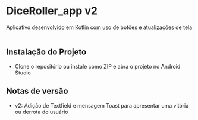 # DiceRoller_app v2
Aplicativo desenvolvido em Kotlin com uso de botões e atualizações de tela
<br><br>
## Instalação do Projeto
- Clone o repositório ou instale como ZIP e abra o projeto no Android Studio
## Notas de versão
- v2: Adição de Textfield e mensagem Toast para apresentar uma vitória ou derrota do usuário
